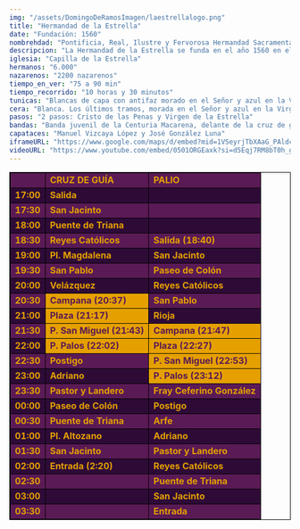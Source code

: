 ```yaml
---
img: "/assets/DomingoDeRamosImagen/laestrellalogo.png"
title: "Hermandad de la Estrella"
date: "Fundación: 1560"
nombrehdad: "Pontificia, Real, Ilustre y Fervorosa Hermandad Sacramental y Cofradía de Nazarenos de Nuestro Padre Jesús de las Penas, María Santísima de la Estrella, Triunfo del Santo Lignum Crucis, San Francisco de Paula y Santas Justa y Rufina"
descripcion: "La Hermandad de la Estrella se funda en el año 1560 en el antiguo convento de la Victoria. En 1674 se fusiona con la cofradía de las Penas, que se creó a mitad del siglo XVII. En 1835 se traslada a San Jacinto. Radica en su actual sede canónica desde el año 1976."
iglesia: "Capilla de la Estrella"
hermanos: "6.000"
nazarenos: "2200 nazarenos"
tiempo_en_ver: "75 a 90 min"
tiempo_recorrido: "10 horas y 30 minutos"
tunicas: "Blancas de capa con antifaz morado en el Señor y azul en la Virgen"
cera: "Blanca. Los últimos tramos, morada en el Señor y azul en la Virgen"
pasos: "2 pasos: Cristo de las Penas y Virgen de la Estrella"
bandas: "Banda juvenil de la Centuria Macarena, delante de la cruz de guía. Rosario de Cádiz, tras el primer paso. Nuestra Señora de la Oliva, de Salteras, tras el palio."
capataces: "Manuel Vizcaya López y José González Luna"
iframeURL: "https://www.google.com/maps/d/embed?mid=1VSeyrjTbXAaG_PAldcVhwN_XGtEocB06&ehbc=2E312F"
videoURL: "https://www.youtube.com/embed/0501ORGEaxk?si=d5Eqj7RM8bT0h_gO"
---
```


<table class="recorrido" style="width: 100%; border-collapse: collapse; text-align: left; border: 1px solid black;">
  <tbody>
    <tr style="background-color: #5a1a55; color: #e5a000; font-weight: bold;">
      <td style="border: 1px solid black; text-align: center;"></td>
      <td style="border: 1px solid black;">CRUZ DE GUÍA</td>
      <td style="border: 1px solid black;">PALIO</td>
    </tr>
    <tr style="background-color: #2e0b37; color: #e5a000; font-weight: bold;">
      <td style="border: 1px solid black; text-align: center;">17:00</td>
      <td style="border: 1px solid black;">Salida</td>
      <td style="border: 1px solid black;"></td>
    </tr>
    <tr style="background-color: #5a1a55; color: #e5a000; font-weight: bold;">
      <td style="border: 1px solid black; text-align: center;">17:30</td>
      <td style="border: 1px solid black;">San Jacinto</td>
      <td style="border: 1px solid black;"></td>
    </tr>
    <tr style="background-color: #2e0b37; color: #e5a000; font-weight: bold;">
      <td style="border: 1px solid black; text-align: center;">18:00</td>
      <td style="border: 1px solid black;">Puente de Triana</td>
      <td style="border: 1px solid black;"></td>
    </tr>
    <tr style="background-color: #5a1a55; color: #e5a000; font-weight: bold;">
      <td style="border: 1px solid black; text-align: center;">18:30</td>
      <td style="border: 1px solid black;">Reyes Católicos</td>
      <td style="border: 1px solid black;">Salida (18:40)</td>
    </tr>
    <tr style="background-color: #2e0b37; color: #e5a000; font-weight: bold;">
      <td style="border: 1px solid black; text-align: center;">19:00</td>
      <td style="border: 1px solid black;">Pl. Magdalena</td>
      <td style="border: 1px solid black;">San Jacinto</td>
    </tr>
    <tr style="background-color: #5a1a55; color: #e5a000; font-weight: bold;">
      <td style="border: 1px solid black; text-align: center;">19:30</td>
      <td style="border: 1px solid black;">San Pablo</td>
      <td style="border: 1px solid black;">Paseo de Colón</td>
    </tr>
    <tr style="background-color: #2e0b37; color: #e5a000; font-weight: bold;">
      <td style="border: 1px solid black; text-align: center;">20:00</td>
      <td style="border: 1px solid black;">Velázquez</td>
      <td style="border: 1px solid black;">Reyes Católicos</td>
    </tr>
    <tr style="background-color: #5a1a55; color: #e5a000; font-weight: bold;">
      <td style="border: 1px solid black; text-align: center;">20:30</td>
      <td style="border: 1px solid black; background-color: #e5a000; color: #5a1a55;">Campana (20:37)</td>
      <td style="border: 1px solid black;">San Pablo</td>
    </tr>
    <tr style="background-color: #2e0b37; color: #e5a000; font-weight: bold;">
      <td style="border: 1px solid black; text-align: center;">21:00</td>
      <td style="border: 1px solid black; background-color: #e5a000; color: #5a1a55;">Plaza (21:17)</td>
      <td style="border: 1px solid black;">Rioja</td>
    </tr>
    <tr style="background-color: #5a1a55; color: #e5a000; font-weight: bold;">
      <td style="border: 1px solid black; text-align: center;">21:30</td>
      <td style="border: 1px solid black; background-color: #e5a000; color: #5a1a55;">P. San Miguel (21:43)</td>
      <td style="border: 1px solid black; background-color: #e5a000; color: #5a1a55;">Campana (21:47)</td>
    </tr>
    <tr style="background-color: #2e0b37; color: #e5a000; font-weight: bold;">
      <td style="border: 1px solid black; text-align: center;">22:00</td>
      <td style="border: 1px solid black; background-color: #e5a000; color: #5a1a55;">P. Palos (22:02)</td>
      <td style="border: 1px solid black; background-color: #e5a000; color: #5a1a55;">Plaza (22:27)</td>
    </tr>
    <tr style="background-color: #5a1a55; color: #e5a000; font-weight: bold;">
      <td style="border: 1px solid black; text-align: center;">22:30</td>
      <td style="border: 1px solid black;">Postigo</td>
      <td style="border: 1px solid black; background-color: #e5a000; color: #5a1a55;">P. San Miguel (22:53)</td>
    </tr>
    <tr style="background-color: #2e0b37; color: #e5a000; font-weight: bold;">
      <td style="border: 1px solid black; text-align: center;">23:00</td>
      <td style="border: 1px solid black;">Adriano</td>
      <td style="border: 1px solid black; background-color: #e5a000; color: #5a1a55;">P. Palos (23:12)</td>
    </tr>
    <tr style="background-color: #5a1a55; color: #e5a000; font-weight: bold;">
      <td style="border: 1px solid black; text-align: center;">23:30</td>
      <td style="border: 1px solid black;">Pastor y Landero</td>
      <td style="border: 1px solid black;">Fray Ceferino González</td>
    </tr>
    <tr style="background-color: #2e0b37; color: #e5a000; font-weight: bold;">
      <td style="border: 1px solid black; text-align: center;">00:00</td>
      <td style="border: 1px solid black;">Paseo de Colón</td>
      <td style="border: 1px solid black;">Postigo</td>
    </tr>
    <tr style="background-color: #5a1a55; color: #e5a000; font-weight: bold;">
      <td style="border: 1px solid black; text-align: center;">00:30</td>
      <td style="border: 1px solid black;">Puente de Triana</td>
      <td style="border: 1px solid black;">Arfe</td>
    </tr>
    <tr style="background-color: #2e0b37; color: #e5a000; font-weight: bold;">
      <td style="border: 1px solid black; text-align: center;">01:00</td>
      <td style="border: 1px solid black;">Pl. Altozano</td>
      <td style="border: 1px solid black;">Adriano</td>
    </tr>
    <tr style="background-color: #5a1a55; color: #e5a000; font-weight: bold;">
      <td style="border: 1px solid black; text-align: center;">01:30</td>
      <td style="border: 1px solid black;">San Jacinto</td>
      <td style="border: 1px solid black;">Pastor y Landero</td>
    </tr>
    <tr style="background-color: #2e0b37; color: #e5a000; font-weight: bold;">
      <td style="border: 1px solid black; text-align: center;">02:00</td>
      <td style="border: 1px solid black;">Entrada (2:20)</td>
      <td style="border: 1px solid black;">Reyes Católicos</td>
    </tr>
    <tr style="background-color: #5a1a55; color: #e5a000; font-weight: bold;">
      <td style="border: 1px solid black; text-align: center;">02:30</td>
      <td style="border: 1px solid black;"></td>
      <td style="border: 1px solid black;">Puente de Triana</td>
    </tr>
    <tr style="background-color: #2e0b37; color: #e5a000; font-weight: bold;">
      <td style="border: 1px solid black; text-align: center;">03:00</td>
      <td style="border: 1px solid black;"></td>
      <td style="border: 1px solid black;">San Jacinto</td>
    </tr>
    <tr style="background-color: #5a1a55; color: #e5a000; font-weight: bold;">
      <td style="border: 1px solid black; text-align: center;">03:30</td>
      <td style="border: 1px solid black;"></td>
      <td style="border: 1px solid black;">Entrada</td>
    </tr>
  </tbody>
</table>